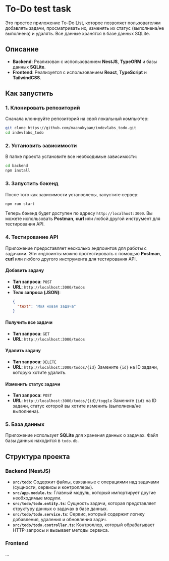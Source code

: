 # To-Do test task

Это простое приложение To-Do List, которое позволяет пользователям добавлять задачи, просматривать их, изменять их статус (выполнена/не выполнена) и удалять. Все данные хранятся в базе данных SQLite.

## Описание

- **Backend**: Реализован с использованием **NestJS**, **TypeORM** и базы данных **SQLite**.
- **Frontend**: Реализуется с использованием **React**, **TypeScript** и **TailwindCSS**.

## Как запустить

### 1. Клонировать репозиторий

Сначала клонируйте репозиторий на свой локальный компьютер:

```bash
git clone https://github.com/maanukyaan/indevlabs_todo.git
cd indevlabs_todo
```

### 2. Установить зависимости

В папке проекта установите все необходимые зависимости:

```bash
cd backend
npm install
```

### 3. Запустить бэкенд

После того как зависимости установлены, запустите сервер:

```bash
npm run start
```

Теперь бэкенд будет доступен по адресу `http://localhost:3000`. Вы можете использовать **Postman**, **curl** или любой другой инструмент для тестирования API.

### 4. Тестирование API

Приложение предоставляет несколько эндпоинтов для работы с задачами. Эти эндпоинты можно протестировать с помощью **Postman**, **curl** или любого другого инструмента для тестирования API.

#### Добавить задачу

- **Тип запроса**: `POST`
- **URL**: `http://localhost:3000/todos`
- **Тело запроса (JSON)**:
  ```json
  {
    "text": "Моя новая задача"
  }
  ```

#### Получить все задачи

- **Тип запроса**: `GET`
- **URL**: `http://localhost:3000/todos`

#### Удалить задачу

- **Тип запроса**: `DELETE`
- **URL**: `http://localhost:3000/todos/{id}`
  Замените `{id}` на ID задачи, которую хотите удалить.

#### Изменить статус задачи

- **Тип запроса**: `POST`
- **URL**: `http://localhost:3000/todos/{id}/toggle`
  Замените `{id}` на ID задачи, статус которой вы хотите изменить (выполнена/не выполнена).

### 5. База данных

Приложение использует **SQLite** для хранения данных о задачах. Файл базы данных находится в `todo.db`.

## Структура проекта

### Backend (NestJS)

- **`src/todo`**: Содержит файлы, связанные с операциями над задачами (сущности, сервисы и контроллеры).
- **`src/app.module.ts`**: Главный модуль, который импортирует другие необходимые модули.
- **`src/todo/todo.entity.ts`**: Сущность задачи, которая представляет структуру данных о задачах в базе данных.
- **`src/todo/todo.service.ts`**: Сервис, который содержит логику добавления, удаления и обновления задач.
- **`src/todo/todo.controller.ts`**: Контроллер, который обрабатывает HTTP-запросы и вызывает методы сервиса.

### Frontend

...
